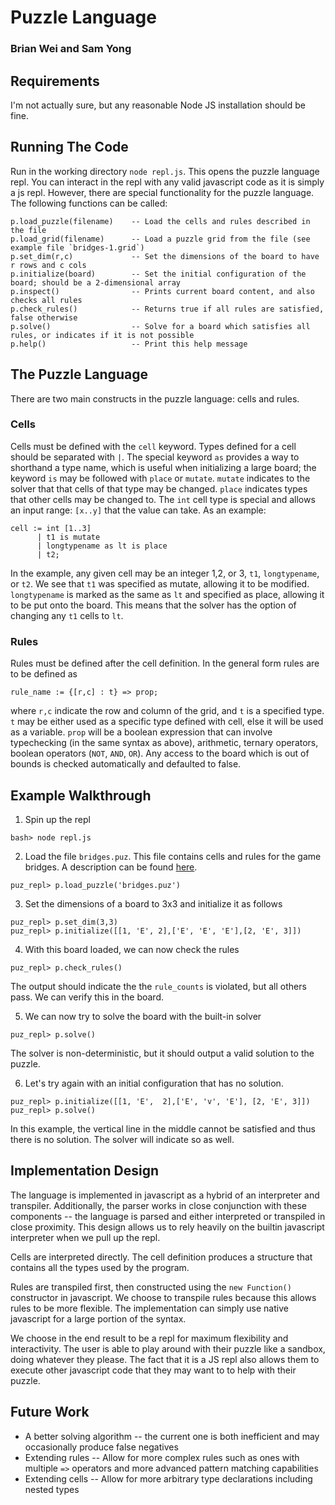 # Puzzle Language
### Brian Wei and Sam Yong

## Requirements
I'm not actually sure, but any reasonable Node JS installation should be fine.

## Running The Code
Run in the working directory ``node repl.js``.  This opens the puzzle language repl.
You can interact in the repl with any valid javascript code as it is simply a js repl.
However, there are special functionality for the puzzle language.  The following functions can be called:

```
p.load_puzzle(filename)    -- Load the cells and rules described in the file
p.load_grid(filename)      -- Load a puzzle grid from the file (see example file `bridges-1.grid`)
p.set_dim(r,c)             -- Set the dimensions of the board to have r rows and c cols
p.initialize(board)        -- Set the initial configuration of the board; should be a 2-dimensional array
p.inspect()                -- Prints current board content, and also checks all rules
p.check_rules()            -- Returns true if all rules are satisfied, false otherwise
p.solve()                  -- Solve for a board which satisfies all rules, or indicates if it is not possible
p.help()                   -- Print this help message
```

## The Puzzle Language
There are two main constructs in the puzzle language: cells and rules.
### Cells
Cells must be defined with the ``cell`` keyword.  Types defined for a cell should be separated with `|`.
The special keyword ``as`` provides a way to shorthand a type name, which is useful when initializing a
large board; the keyword ``is`` may be followed with ``place`` or ``mutate``. ``mutate`` indicates to the
solver that that cells of that type may be changed. ``place`` indicates types that other cells may be
changed to. The ``int`` cell type is special and allows an input range: ``[x..y]`` that the value can take.
As an example:

```
cell := int [1..3]
      | t1 is mutate
      | longtypename as lt is place
      | t2;
```

In the example, any given cell may be an integer 1,2, or 3, ``t1``, ``longtypename``, or ``t2``.  We see that ``t1``
was specified as mutate, allowing it to be modified.  ``longtypename`` is marked as the same as ``lt`` and specified as
place, allowing it to be put onto the board.  This means that the solver has the option of changing any ``t1`` cells to ``lt``.

### Rules
Rules must be defined after the cell definition.  In the general form rules are to be defined as

```
rule_name := {[r,c] : t} => prop;
```
where ``r,c`` indicate the row and column of the grid, and ``t`` is a specified type.  ``t`` may be either used as a specific type
defined with cell, else it will be used as a variable.  ``prop`` will be a boolean expression that can involve typechecking
(in the same syntax as above), arithmetic, ternary operators, boolean operators (``NOT``, ``AND``, ``OR``).  Any access to the
board which is out of bounds is checked automatically and defaulted to false.

## Example Walkthrough
1. Spin up the repl
```
bash> node repl.js
```
2. Load the file ``bridges.puz``.  This file contains cells and rules for the game bridges.  A description can be found
[here](https://en.wikipedia.org/wiki/Hashiwokakero).
```
puz_repl> p.load_puzzle('bridges.puz')
```
3. Set the dimensions of a board to 3x3 and initialize it as follows
```
puz_repl> p.set_dim(3,3)
puz_repl> p.initialize([[1, 'E', 2],['E', 'E', 'E'],[2, 'E', 3]])
```
4. With this board loaded, we can now check the rules
```
puz_repl> p.check_rules()
```
The output should indicate the the ``rule_counts`` is violated, but all others pass.  We can verify this in the board.

5. We can now try to solve the board with the built-in solver
```
puz_repl> p.solve()
```
The solver is non-deterministic, but it should output a valid solution to the puzzle.

6.  Let's try again with an initial configuration that has no solution.
```
puz_repl> p.initialize([[1, 'E',  2],['E', 'v', 'E'], [2, 'E', 3]])
puz_repl> p.solve()
```
In this example, the vertical line in the middle cannot be satisfied and thus there is no solution.
The solver will indicate so as well.

## Implementation Design
The language is implemented in javascript as a hybrid of an interpreter and transpiler.  Additionally, the parser works in
close conjunction with these components -- the language is parsed and either interpreted or transpiled in close proximity.
This design allows us to rely heavily on the builtin javascript interpreter when we pull up the repl.

Cells are interpreted directly.  The cell definition produces a structure that contains all the types used by the program.

Rules are transpiled first, then constructed using the ``new Function()`` constructor in javascript.  We choose to transpile
rules because this allows rules to be more flexible.  The implementation can simply use native javascript for a large portion
of the syntax.

We choose in the end result to be a repl for maximum flexibility and interactivity.  The user is able to play around
with their puzzle like a sandbox, doing whatever they please.  The fact that it is a JS repl also allows them to execute
other javascript code that they may want to to help with their puzzle.

## Future Work
* A better solving algorithm -- the current one is both inefficient and may occasionally produce false negatives
* Extending rules -- Allow for more complex rules such as ones with multiple ``=>`` operators and more advanced
pattern matching capabilities
* Extending cells -- Allow for more arbitrary type declarations including nested types

